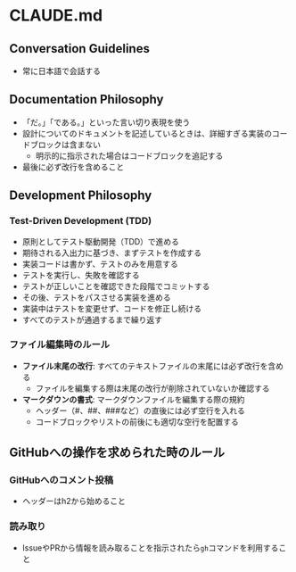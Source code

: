 # CLAUDE.md

## Conversation Guidelines

- 常に日本語で会話する

## Documentation Philosophy

- 「だ。」「である。」といった言い切り表現を使う
- 設計についてのドキュメントを記述しているときは、詳細すぎる実装のコードブロックは含まない
  - 明示的に指示された場合はコードブロックを追記する
- 最後に必ず改行を含めること

## Development Philosophy

### Test-Driven Development (TDD)

- 原則としてテスト駆動開発（TDD）で進める
- 期待される入出力に基づき、まずテストを作成する
- 実装コードは書かず、テストのみを用意する
- テストを実行し、失敗を確認する
- テストが正しいことを確認できた段階でコミットする
- その後、テストをパスさせる実装を進める
- 実装中はテストを変更せず、コードを修正し続ける
- すべてのテストが通過するまで繰り返す

### ファイル編集時のルール

- **ファイル末尾の改行**: すべてのテキストファイルの末尾には必ず改行を含める
  - ファイルを編集する際は末尾の改行が削除されていないか確認する
- **マークダウンの書式**: マークダウンファイルを編集する際の規約
  - ヘッダー（#、##、###など）の直後には必ず空行を入れる
  - コードブロックやリストの前後にも適切な空行を配置する

## GitHubへの操作を求められた時のルール

### GitHubへのコメント投稿

- ヘッダーはh2から始めること

### 読み取り

- IssueやPRから情報を読み取ることを指示されたら`gh`コマンドを利用すること
